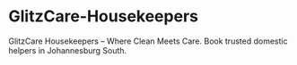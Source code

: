 # GlitzCare-Housekeepers
GlitzCare Housekeepers – Where Clean Meets Care. Book trusted domestic helpers in Johannesburg South.
